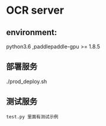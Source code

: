 
# OCR server

## environment:
   python3.6 ,paddlepaddle-gpu >= 1.8.5
   
## 部署服务
   ./prod_deploy.sh
   
## 测试服务
    test.py 里面有测试示例
